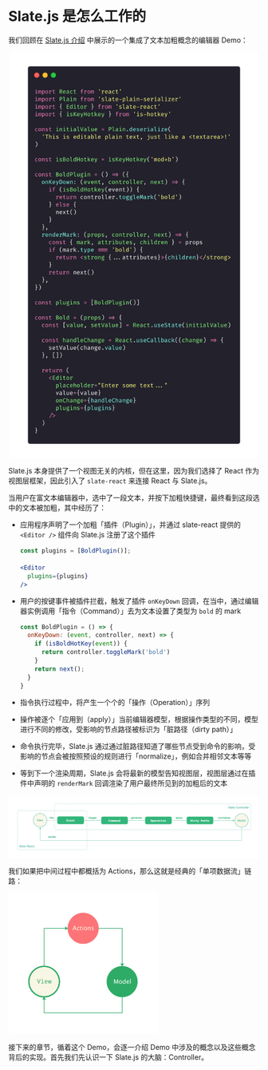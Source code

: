 # Slate.js 是怎么工作的

我们回顾在 [Slate.js 介绍](./introduce-slate.md) 中展示的一个集成了文本加粗概念的编辑器 Demo：

<p align="center">
	<img src="./statics/slate-bold-demo.png" width="500" align="center" />
</p>

Slate.js 本身提供了一个视图无关的内核，但在这里，因为我们选择了 React 作为视图层框架，因此引入了 `slate-react` 来连接 React 与 Slate.js。

当用户在富文本编辑器中，选中了一段文本，并按下加粗快捷键，最终看到这段选中的文本被加粗，其中经历了：

- 应用程序声明了一个加粗「插件（Plugin）」，并通过 slate-react 提供的 `<Editor />` 组件向 Slate.js 注册了这个插件

  ```jsx
  const plugins = [BoldPlugin()];
  
  <Editor
    plugins={plugins}
  />
  ```

- 用户的按键事件被插件拦截，触发了插件 `onKeyDown` 回调，在当中，通过编辑器实例调用「指令（Command）」去为文本设置了类型为 `bold` 的 mark

  ```js
  const BoldPlugin = () => {
    onKeyDown: (event, controller, next) => {
      if (isBoldHotKey(event)) {
        return controller.toggleMark('bold')
      }
      return next();
    }
  }
  ```

- 指令执行过程中，将产生一个个的「操作（Operation）」序列
- 操作被逐个「应用到（apply）」当前编辑器模型，根据操作类型的不同，模型进行不同的修改，受影响的节点路径被标识为「脏路径（dirty path）」
- 命令执行完毕，Slate.js 通过通过脏路径知道了哪些节点受到命令的影响，受影响的节点会被按照预设的规则进行「normalize」，例如合并相邻文本等等

- 等到下一个渲染周期，Slate.js 会将最新的模型告知视图层，视图层通过在插件中声明的 `renderMark` 回调渲染了用户最终所见到的加粗后的文本

<p align="center">
	<img src="./statics/slate-workflow.png" align="center" />
</p>

我们如果把中间过程中都概括为 Actions，那么这就是经典的「单项数据流」链路：

<p align="cenert">
  <img src="./statics/unidirectional-data-flow.png" width="300" />
</p>

接下来的章节，循着这个 Demo，会逐一介绍 Demo 中涉及的概念以及这些概念背后的实现。首先我们先认识一下 Slate.js 的大脑：Controller。